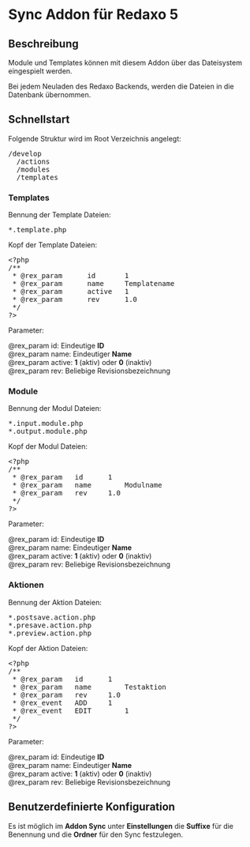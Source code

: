 <h1>Sync Addon für Redaxo 5</h1>
<h2>Beschreibung</h2>
<p>Module und Templates können mit diesem Addon über das Dateisystem eingespielt werden.</p>
<p>Bei jedem Neuladen des Redaxo Backends, werden die Dateien in die Datenbank übernommen.</p>
<h2>Schnellstart</h2>
<p>Folgende Struktur wird im Root Verzeichnis angelegt:</p>
<pre>
/develop
  /actions
  /modules
  /templates
</pre>
<h3>Templates</h3>
<p>Bennung der Template Dateien:</p>
<pre>*.template.php</pre>
<p>Kopf der Template Dateien:</p>
<pre>
&lt;?php
/**
 * @rex_param      id		1
 * @rex_param      name		Templatename
 * @rex_param      active	1
 * @rex_param      rev		1.0
 */
?&gt;
</pre>
<p>Parameter:</p>
<p>
    @rex_param id: Eindeutige <b>ID</b><br>
    @rex_param name: Eindeutiger <b>Name</b><br>
    @rex_param active: <b>1</b> (aktiv) oder <b>0</b> (inaktiv)<br>
    @rex_param rev: Beliebige Revisionsbezeichnung
</p>
<h3>Module</h3>
<p>Bennung der Modul Dateien:</p>
<pre>
*.input.module.php
*.output.module.php
</pre>
<p>Kopf der Modul Dateien:</p>
<pre>
&lt;?php
/**
 * @rex_param	id	    1
 * @rex_param	name	    Modulname
 * @rex_param	rev	    1.0
 */
?&gt;
</pre>
<p>Parameter:</p>
<p>
    @rex_param id: Eindeutige <b>ID</b><br>
    @rex_param name: Eindeutiger <b>Name</b><br>
    @rex_param active: <b>1</b> (aktiv) oder <b>0</b> (inaktiv)<br>
    @rex_param rev: Beliebige Revisionsbezeichnung
</p>
<h3>Aktionen</h3>
<p>Bennung der Aktion Dateien:</p>
<pre>
*.postsave.action.php
*.presave.action.php
*.preview.action.php
</pre>
<p>Kopf der Aktion Dateien:</p>
<pre>
&lt;?php
/**
 * @rex_param	id	    1
 * @rex_param	name	    Testaktion
 * @rex_param	rev	    1.0
 * @rex_event	ADD	    1
 * @rex_event	EDIT	    1
 */
?&gt;
</pre>
<p>Parameter:</p>
<p>
    @rex_param id: Eindeutige <b>ID</b><br>
    @rex_param name: Eindeutiger <b>Name</b><br>
    @rex_param active: <b>1</b> (aktiv) oder <b>0</b> (inaktiv)<br>
    @rex_param rev: Beliebige Revisionsbezeichnung
</p>
<h2>Benutzerdefinierte Konfiguration</h2>
<p>Es ist möglich im <b>Addon Sync</b> unter <b>Einstellungen</b> die <b>Suffixe</b> für die Benennung und die <b>Ordner</b> für den Sync festzulegen.</p>
